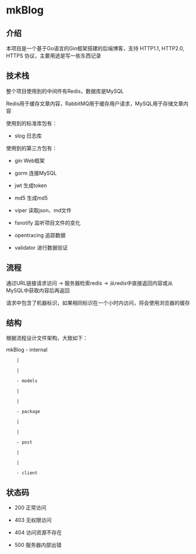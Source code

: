 # mkBlog

## 介绍

本项目是一个基于Go语言的Gin框架搭建的后端博客，支持 HTTP1.1, HTTP2.0, HTTPS 协议，主要用途是写一些东西记录

## 技术栈

整个项目使用到的中间件有Redis，数据库是MySQL

Redis用于缓存文章内容，RabbitMQ用于缓存用户请求，MySQL用于存储文章内容

使用到的标准库包有：

* slog          日志库



使用到的第三方包有：

* gin           Web框架

* gorm          连接MySQL

* jwt           生成token 

* md5           生成md5

* viper         读取json、md文件

* fsnotify      监听项目文件的变化

* opentracing   追踪数据

* validator     进行数据验证

## 流程

通过URL链接请求访问 -> 服务器检索redis -> 从redis中直接返回内容或从MySQL中获取内容后再返回

请求中包含了机器标识，如果相同标识在一个小时内访问，将会使用浏览器的缓存

## 结构

根据流程设计文件架构，大致如下：

mkBlog  - internal

        |

        |

        - models

        |

        |

        - package

        |

        |
        
        - post

        |

        |

        - client

## 状态码

* 200 正常访问

* 403 无权限访问

* 404 访问资源不存在

* 500 服务器内部出错